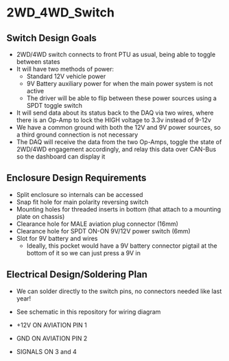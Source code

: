 # 2WD_4WD_Switch

## Switch Design Goals

* 2WD/4WD switch connects to front PTU as usual, being able to toggle between states
* It will have two methods of power:
  * Standard 12V vehicle power
  * 9V Battery auxiliary power for when the main power system is not active
  * The driver will be able to flip between these power sources using a SPDT toggle switch 
* It will send data about its status back to the DAQ via two wires, where there is an Op-Amp to lock the HIGH voltage to 3.3v instead of 9-12v
* We have a common ground with both the 12V and 9V power sources, so a third ground connection is not necessary
* The DAQ will receive the data from the two Op-Amps, toggle the state of 2WD/4WD engagement accordingly, and relay this data over CAN-Bus so the dashboard can display it

## Enclosure Design Requirements

* Split enclosure so internals can be accessed
* Snap fit hole for main polarity reversing switch
* Mounting holes for threaded inserts in bottom (that attach to a mounting plate on chassis)
* Clearance hole for MALE aviation plug connector (16mm)
* Clearance hole for SPDT ON-ON 9V/12V power switch (6mm)
* Slot for 9V battery and wires
   * Ideally, this pocket would have a 9V battery connector pigtail at the bottom of it so we can just press a 9V in

## Electrical Design/Soldering Plan

* We can solder directly to the switch pins, no connectors needed like last year!
* See schematic in this repository for wiring diagram

* +12V ON AVIATION PIN 1
* GND ON AVIATION PIN 2
* SIGNALS ON 3 and 4

